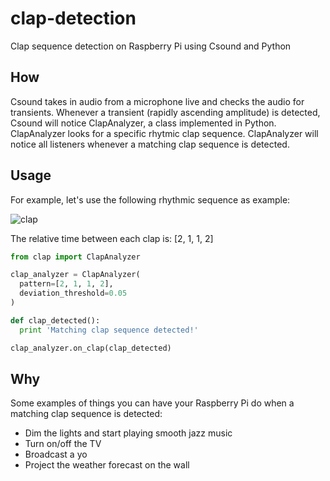 # clap-detection
Clap sequence detection on Raspberry Pi using Csound and Python

## How

Csound takes in audio from a microphone live and checks the audio for transients. Whenever a transient (rapidly ascending amplitude) is detected, Csound will notice ClapAnalyzer, a class implemented in Python. ClapAnalyzer looks for a specific rhytmic clap sequence. ClapAnalyzer will notice all listeners whenever a matching clap sequence is detected.

## Usage

For example, let's use the following rhythmic sequence as example:

![clap](https://cloud.githubusercontent.com/assets/1470603/9700905/a6de8d6a-5415-11e5-81f6-f81e4034a939.png)

The relative time between each clap is: [2, 1, 1, 2]

```python
from clap import ClapAnalyzer

clap_analyzer = ClapAnalyzer(
  pattern=[2, 1, 1, 2],
  deviation_threshold=0.05
)

def clap_detected():
  print 'Matching clap sequence detected!'

clap_analyzer.on_clap(clap_detected)
```

## Why

Some examples of things you can have your Raspberry Pi do when a matching clap sequence is detected:

* Dim the lights and start playing smooth jazz music
* Turn on/off the TV
* Broadcast a yo
* Project the weather forecast on the wall
